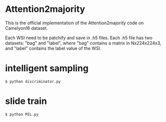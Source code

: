 # Attention2majority
This is the official implementation of the Attention2majority code on Camelyon16 dataset. 

Each WSI need to be patchify and save in .h5 files. Each .h5 file has two datasets: "bag" and "label", where "bag" contains a matrix in Nx224x224x3, and "label" contains the label value of the WSI.

# intelligent sampling
```$ python discriminator.py```

# slide train
```$ python MIL.py```
